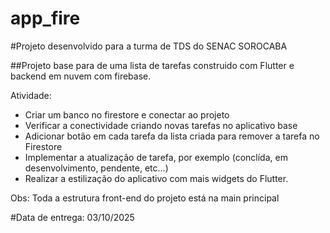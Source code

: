 # app_fire


#Projeto desenvolvido para a turma de TDS do SENAC SOROCABA

##Projeto base para de uma lista de tarefas construido com Flutter e backend em nuvem com firebase. 

Atividade:
- Criar um banco no firestore e conectar ao projeto
- Verificar a conectividade criando novas tarefas no aplicativo base
- Adicionar botão em cada tarefa da lista criada para remover a tarefa no Firestore
- Implementar a atualização de tarefa, por exemplo (conclída, em desenvolvimento, pendente, etc...)
- Realizar a estilização do aplicativo com mais widgets do Flutter.  

Obs: Toda a estrutura front-end do projeto está na main principal


#Data de entrega: 03/10/2025
